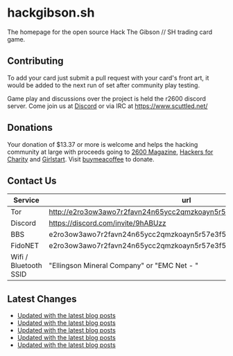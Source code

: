 # hackgibson.sh
The homepage for the open source Hack The Gibson // SH trading card game.


## Contributing

To add your card just submit a pull request with your card's front art, it would be added to the next run of set after community play testing.

Game play and discussions over the project is held the r2600 discord server. Come join us at [Discord](https://discord.com/invite/9hABUzz) or via IRC at https://www.scuttled.net/


## Donations

Your donation of $13.37 or more is welcome and helps the hacking community at large with proceeds going to [2600 Magazine](https://2600.com/), [Hackers for Charity](https://hackersforcharity.org) and [Girlstart](https://girlstart.org).  Visit [buymeacoffee](https://www.buymeacoffee.com/hackgibson.sh) to donate.


## Contact Us

Service | url
-|-
Tor | http://e2ro3ow3awo7r2favn24n65ycc2qmzkoayn5r57e3f56nvjwdcgg32ad.onion
Discord | https://discord.com/invite/9hABUzz
BBS | e2ro3ow3awo7r2favn24n65ycc2qmzkoayn5r57e3f56nvjwdcgg32ad.onion:23
FidoNET | e2ro3ow3awo7r2favn24n65ycc2qmzkoayn5r57e3f56nvjwdcgg32ad.onion:24554
Wifi / Bluetooth SSID | "Ellingson Mineral Company" or "EMC Net - <fidonet address>"

## Latest Changes
<!-- BLOG-POST-LIST:START -->
- [Updated with the latest blog posts](https://github.com/DFW2600/hackgibson.sh/commit/5dbb49acf59dd9d4714ba1b0f8f1543c4fd70187)
- [Updated with the latest blog posts](https://github.com/DFW2600/hackgibson.sh/commit/934ee0e00dcadd4116c76ddedd51d20c3bbe9132)
- [Updated with the latest blog posts](https://github.com/DFW2600/hackgibson.sh/commit/c47106a6db259a34ee19ee0394e01885ad6460f9)
- [Updated with the latest blog posts](https://github.com/DFW2600/hackgibson.sh/commit/290a3b5384a53342e86eba388cfe7b6ea305ba2b)
- [Updated with the latest blog posts](https://github.com/DFW2600/hackgibson.sh/commit/98e861a4fdb630eb19a7a3812f631135e23f76c3)
<!-- BLOG-POST-LIST:END -->
